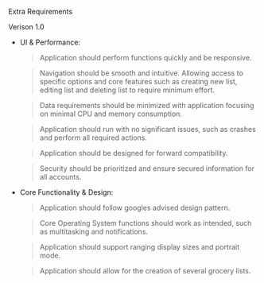 Extra Requirements

Verison 1.0

* UI & Performance:

	> Application should perform functions quickly and be 		  responsive.

	> Navigation should be smooth and intuitive. Allowing 		  access to specific options and core features such as  	  creating new list, editing list and deleting list to 	  require minimum effort.

	> Data requirements should be minimized with application  	  focusing on minimal CPU and memory consumption.

	> Application should run with no significant issues, such 	  as crashes and perform all required actions.

	> Application should be designed for forward compatibility.

	> Security should be prioritized and ensure secured 	  	  information for all accounts.


* Core Functionality & Design:

	> Application should follow googles advised design pattern.

	> Core Operating System functions should work as intended, 	  such as multitasking and notifications.

	> Application should support ranging display sizes and 	  portrait mode.

	> Application should allow for the creation of several 	  grocery lists.



